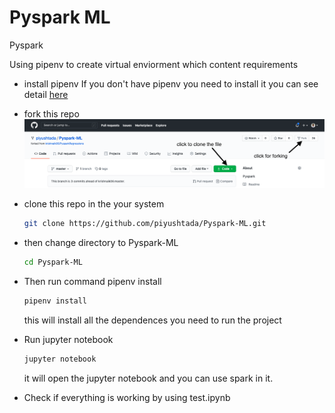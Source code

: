# Pyspark ML
Pyspark

Using pipenv to create virtual enviorment which content requirements



- install pipenv
  If you don't have pipenv you need to install it you can see detail [here](https://pipenv-fork.readthedocs.io/en/latest/)

- fork this repo
    ![alt text](./img/Screenshot%202020-11-09%20at%2015.41.07.png "screen")
- clone this repo in the your system
  ```bash
  git clone https://github.com/piyushtada/Pyspark-ML.git
  ```
- then change directory to Pyspark-ML
  ```bash
  cd Pyspark-ML
  ```
- Then run command pipenv install
  ```bash
  pipenv install
  ```
  this will install all the dependences you need to run the project
- Run jupyter notebook
  ```bash
  jupyter notebook
  ```
  it will open the jupyter notebook and you can use spark in it.
- Check if everything is working by using test.ipynb 
